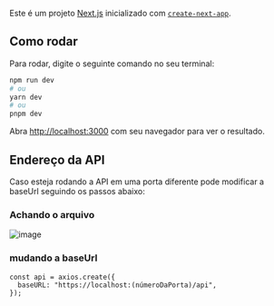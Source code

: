 Este é um projeto [Next.js](https://nextjs.org/) inicializado com [`create-next-app`](https://github.com/vercel/next.js/tree/canary/packages/create-next-app).

## Como rodar

Para rodar, digite o seguinte comando no seu terminal:

```bash
npm run dev
# ou
yarn dev
# ou
pnpm dev
```

Abra [http://localhost:3000](http://localhost:3000) com seu navegador para ver o resultado.

## Endereço da API

Caso esteja rodando a API em uma porta diferente pode modificar a baseUrl seguindo os passos abaixo:

### Achando o arquivo
![image](https://github.com/Mateus1508/Cadastro-pessoas-front/assets/81775179/098e7045-8e44-495b-b895-dbe38ec52218)
### mudando a baseUrl

```
const api = axios.create({
  baseURL: "https://localhost:(númeroDaPorta)/api",
});
```





